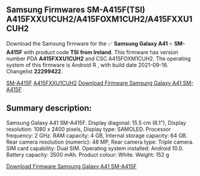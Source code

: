 <h2>Samsung Firmwares SM-A415F(TSI) A415FXXU1CUH2/A415FOXM1CUH2/A415FXXU1CUH2</h2>
Download the Samsung firmware for the ✅ <strong>Samsung Galaxy A41 </strong> ⭐ <strong>SM-A415F</strong> with product code <strong>TSI</strong> <strong> from Ireland</strong>. This firmware has version number PDA <strong>A415FXXU1CUH2</strong> and CSC A415FOXM1CUH2. The operating system of this firmware is Android R , with build date 2021-09-16. Changelist <strong>22299422</strong>.


[SM-A415F](https://samfirm.shop/samsung/model/SM-A415F)
[A415FXXU1CUH2](https://samfirm.shop/samsung/pda/A415FXXU1CUH2)
[Download Firmware Samsung Galaxy A41 SM-A415F](https://samfirm.shop/samsung/firmware/457102)
<h2>Summary description:</h2>
<p>Samsung Galaxy A41 SM-A415F. Display diagonal: 15.5 cm (6.1"), Display resolution: 1080 x 2400 pixels, Display type: SAMOLED. Processor frequency: 2 GHz. RAM capacity: 4 GB, Internal storage capacity: 64 GB. Rear camera resolution (numeric): 48 MP, Rear camera type: Triple camera. SIM card capability: Dual SIM. Operating system installed: Android 10.0. Battery capacity: 3500 mAh. Product colour: White. Weight: 152 g</p>


[Download Firmware Samsung Galaxy A41 SM-A415F](https://samfirm.shop/samsung/firmware/457102)
